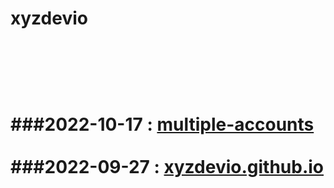 # xyzdevio <br/><br/> <!-- PROJECT LIST_BEGIN --><br/><br/><br/>###2022-10-17 : [multiple-accounts](./multiple-accounts)<br/><br/>###2022-09-27 : [xyzdevio.github.io](./xyzdevio.github.io)<br/><br/><br/><!-- PROJECT LIST_END --><br/>
